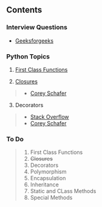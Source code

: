 
## Contents


### Interview Questions

- [Geeksforgeeks](https://www.geeksforgeeks.org/top-40-python-interview-questions-answers/)


### Python Topics

 1. [First Class Functions]()

 2. [Closures](https://github.com/PradeepKumar1994/data-structures-and-algorithms/blob/main/python-interview-questions/closure.py)
 > - [Corey Schafer](https://www.youtube.com/watch?v=swU3c34d2NQ)

 3. Decorators
 > - [Stack Overflow](https://stackoverflow.com/questions/739654/how-to-make-function-decorators-and-chain-them-together/1594484#1594484)
 > - [Corey Schafer](https://www.youtube.com/watch?v=FsAPt_9Bf3U)

### To Do

> 1. First Class Functions
> 2. ~~Closures~~
> 3. Decorators
> 4. Polymorphism
> 5. Encapsulation
> 6. Inheritance
> 7. Static and CLass Methods
> 8. Special Methods
